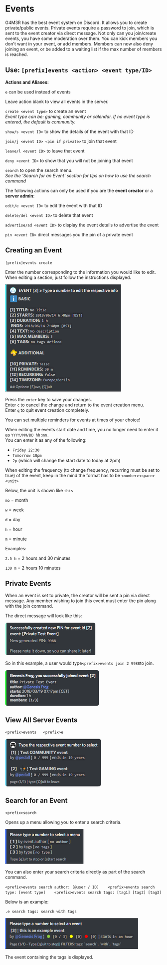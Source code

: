 # Events

G4M3R has the best event system on Discord. It allows you to create private/public events. Private events require a password to join, which is sent to the event creator via direct message. Not only can you join/create events, you have some moderation over them. You can kick members you don't want in your event, or add members. Members can now also deny joining an event, or be added to a waiting list if the max number of members is reached. 

## Use: `[prefix]events <action> <event type/ID>`

**Actions and Aliases:**

`e` can be used instead of events

Leave action blank to view all events in the server.

`create <event type>` to create an event  
_Event type can be: gaming, community or calendar. If no event type is entered, the default is community._

`show/s <event ID>` to show the details of the event with that ID

`join/j <event ID> <pin if private>` to join that event

`leave/l <event ID>` to leave that event

`deny <event ID>` to show that you will not be joining that event

`search` to open the search menu.  
_See the 'Search for an Event' section for tips on how to use the search command_

The following actions can only be used if you are the **event creator** or a **server admin**:

`edit/e <event ID>` to edit the event with that ID

`delete/del <event ID>` to delete that event

`advertise/ad <event ID>` to display the event details to advertise the event

`pin <event ID>` direct messages you the pin of a private event

## Creating an Event

`[prefix]events create`

Enter the number corresponding to the information you would like to edit. When editing a section, just follow the instructions displayed.

![](../../.gitbook/assets/ems_eventcreate.png)

Press the `enter` key to save your changes.  
Enter `c` to cancel the change and return to the event creation menu.  
Enter `q` to quit event creation completely.

You can set multiple reminders for events at times of your choice!

When editing the events start date and time, you no longer need to enter it as  `YYYY/MM/DD hh:mm.`   
You can enter it as any of the following:

* `Friday 22:30`
* `Tomorrow 10pm`
* `2p` \(which will change the start date to today at 2pm\)

When editing the frequency \(to change frequency, recurring must be set to true\) of the event, keep in the mind the format has to be `<number><space><unit>`

Below, the unit is shown like `this`

`mo` = month

`w` = week

`d` = day

`h` = hour

`m` = minute

Examples:

`2.5 h` = 2 hours and 30 minutes

`130 m` = 2 hours 10 minutes

## Private Events

When an event is set to private, the creator will be sent a pin via direct message. Any member wishing to join this event must enter the pin along with the join command.

The direct message will look like this:

![](../../.gitbook/assets/ems_event-newpin.png)

So in this example, a user would type`<prefix>events join 2 9988`to join.

![](../../.gitbook/assets/ems_eventjoined.png)

## View All Server Events

`<prefix>events  
<prefix>e`

![](../../.gitbook/assets/ems_eventlist.png)

## Search for an Event

`<prefix>search`

Opens up a menu allowing you to enter a search criteria. 

![](../../.gitbook/assets/events_search.png)

You can also enter your search criteria directly as part of the search command.

`<prefix>events search author: [@user / ID]   
<prefix>events search type: [event type]   
<prefix>events search tags: [tag1] [tag2] [tag3]`

Below is an example:

```text
.e search tags: search with tags
```

![](../../.gitbook/assets/events_searchexample.png)

The event containing the tags is displayed.

